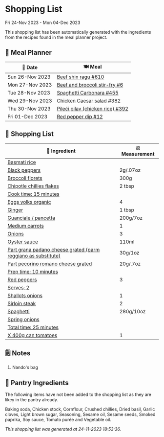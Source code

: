 # Shopping List

Fri 24-Nov 2023 - Mon 04-Dec 2023

This shopping list has been automatically generated with the ingredients from the recipes found in the meal planner project.

## 📅 Meal Planner

|📅 Date| 🍽️ Meal|
|----|----|
|Sun 26-Nov 2023|[Beef shin ragu #610](https://github.com/jcallaghan/The-Cookbook/issues/610)|
|Mon 27-Nov 2023|[Beef and broccoli stir-fry #6](https://github.com/jcallaghan/The-Cookbook/issues/6)|
|Tue 28-Nov 2023|[Spaghetti Carbonara #455](https://github.com/jcallaghan/The-Cookbook/issues/455)|
|Wed 29-Nov 2023|[Chicken Caesar salad #382](https://github.com/jcallaghan/The-Cookbook/issues/382)|
|Thu 30-Nov 2023|[Pileći pilav (chicken rice) #392](https://github.com/jcallaghan/The-Cookbook/issues/392)|
|Fri 01-Dec 2023|[Red pepper dip #12](https://github.com/jcallaghan/The-Cookbook/issues/12)|

## 🛒 Shopping List

| 🍌 Ingredient| ⚖️ Measurement|
|----------|-----------|
|[Basmati rice](https://www.sainsburys.co.uk/gol-ui/SearchResults/Basmati%20rice)||
|[Black peppers](https://www.sainsburys.co.uk/gol-ui/SearchResults/Black%20peppers)|2g/.07oz|
|[Broccoli florets](https://www.sainsburys.co.uk/gol-ui/SearchResults/Broccoli%20florets)|300g|
|[Chipotle chillies flakes](https://www.sainsburys.co.uk/gol-ui/SearchResults/Chipotle%20chillies%20flakes)|2 tbsp|
|[Cook time: 15 minutes](https://www.sainsburys.co.uk/gol-ui/SearchResults/Cook%20time:%2015%20minutes)||
|[Eggs yolks organic](https://www.sainsburys.co.uk/gol-ui/SearchResults/Eggs%20yolks%20organic)|4|
|[Ginger](https://www.sainsburys.co.uk/gol-ui/SearchResults/Ginger)|1 tbsp|
|[Guanciale / pancetta](https://www.sainsburys.co.uk/gol-ui/SearchResults/Guanciale%20/%20pancetta)|200g/7oz|
|[Medium carrots](https://www.sainsburys.co.uk/gol-ui/SearchResults/Medium%20carrots)|1|
|[Onions](https://www.sainsburys.co.uk/gol-ui/SearchResults/Onions)|3|
|[Oyster sauce](https://www.sainsburys.co.uk/gol-ui/SearchResults/Oyster%20sauce)|110ml|
|[Part grana padano cheese grated (parm reggiano as substitute)](https://www.sainsburys.co.uk/gol-ui/SearchResults/Part%20grana%20padano%20cheese%20grated%20(parm%20reggiano%20as%20substitute))|30g/1oz|
|[Part pecorino romano cheese grated](https://www.sainsburys.co.uk/gol-ui/SearchResults/Part%20pecorino%20romano%20cheese%20grated)|20g/.7oz|
|[Prep time: 10 minutes](https://www.sainsburys.co.uk/gol-ui/SearchResults/Prep%20time:%2010%20minutes)||
|[Red peppers](https://www.sainsburys.co.uk/gol-ui/SearchResults/Red%20peppers)|3|
|[Serves: 2](https://www.sainsburys.co.uk/gol-ui/SearchResults/Serves:%202)||
|[Shallots onions](https://www.sainsburys.co.uk/gol-ui/SearchResults/Shallots%20onions)|1|
|[Sirloin steak](https://www.sainsburys.co.uk/gol-ui/SearchResults/Sirloin%20steak)|2|
|[Spaghetti](https://www.sainsburys.co.uk/gol-ui/SearchResults/Spaghetti)|280g/10oz|
|[Spring onions](https://www.sainsburys.co.uk/gol-ui/SearchResults/Spring%20onions)||
|[Total time: 25 minutes](https://www.sainsburys.co.uk/gol-ui/SearchResults/Total%20time:%2025%20minutes)||
|[X 400g can tomatoes](https://www.sainsburys.co.uk/gol-ui/SearchResults/X%20400g%20can%20tomatoes)|1|

## 🗒️ Notes

1. Nando's bag

## 🏪 Pantry Ingredients

The following items have not been added to the shopping list as they are likey in the pantry already.

Baking soda, Chicken stock, Cornflour, Crushed chillies, Dried basil, Garlic cloves, Light brown sugar, Seasoning, Sesame oil, Sesame seeds, Smoked paprika, Soy sauce, Tomato purée and Vegetable oil.


_This shopping list was generated at 24-11-2023 18:53:36._